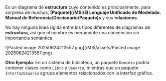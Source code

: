 Es un diagrama de **estructura** cuyo contenido es principalmente, para sorpresa de muchos, **[Paquete](/MSI/El Lenguaje Unificado de Modelado. Manual de Referencia/Diccionario/Paquete)s** y sus **relaciones**. 

No hay ninguna línea rígida entre los tipos diferentes de diagramas de **estructura**, así que el nombre es meramente una convención sin importancia semántica.

![Pasted image 20250624213557.png](/MSI/assets/Pasted image 20250624213557.png)

**Otro Ejemplo**: En un sistema de biblioteca, un paquete `Dominio` podría contener clases como `Libro` y `Usuario`, mientras que un paquete `InterfazUsuario` agrupa elementos relacionados con la interfaz gráfica.
